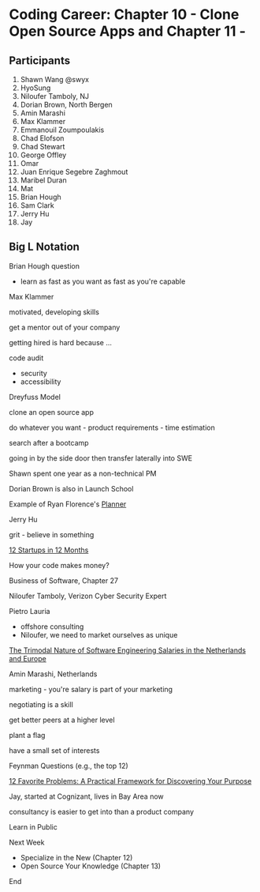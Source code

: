 # Coding Career: Chapter 10 - Clone Open Source Apps and Chapter 11 - 

## Participants

1. Shawn Wang @swyx
2. HyoSung
3. Niloufer Tamboly, NJ
4. Dorian Brown, North Bergen
5. Amin Marashi
6. Max Klammer
7. Emmanouil Zoumpoulakis
8. Chad Elofson
9. Chad Stewart
10. George Offley
11. Omar
12. Juan Enrique Segebre Zaghmout
13. Maribel Duran
14. Mat
15. Brian Hough
16. Sam Clark
17. Jerry Hu
18. Jay

## Big L Notation

Brian Hough question

- learn as fast as you want as fast as you're capable

Max Klammer

motivated, developing skills

get a mentor out of your company

getting hired is hard because ...

code audit

- security
- accessibility

Dreyfuss Model

clone an open source app

do whatever you want - product requirements - time estimation

search after a bootcamp

going in by the side door then transfer laterally into SWE

Shawn spent one year as a non-technical PM

Dorian Brown is also in Launch School

Example of Ryan Florence's [Planner](https://planner.vercel.app/2022-03-12)

Jerry Hu

grit - believe in something

[12 Startups in 12 Months](https://levels.io/12-startups-12-months/)

How your code makes money?

Business of Software, Chapter 27

Niloufer Tamboly, Verizon Cyber Security Expert

Pietro Lauria

- offshore consulting
- Niloufer, we need to market ourselves as unique

[The Trimodal Nature of Software Engineering Salaries in the Netherlands and Europe](https://blog.pragmaticengineer.com/software-engineering-salaries-in-the-netherlands-and-europe/)

Amin Marashi, Netherlands

marketing - you're salary is part of your marketing

negotiating is a skill

get better peers at a higher level

plant a flag

have a small set of interests

Feynman Questions (e.g., the top 12)

[12 Favorite Problems: A Practical Framework for Discovering Your Purpose](https://joebalcom.blog/12-favorite-problems/)

Jay, started at Cognizant, lives in Bay Area now

consultancy is easier to get into than a product company

Learn in Public

Next Week

- Specialize in the New (Chapter 12)
- Open Source Your Knowledge (Chapter 13)

End